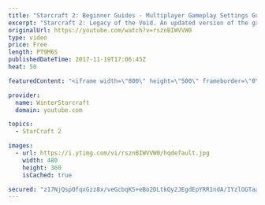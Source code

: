 ```yaml
---
title: "Starcraft 2: Beginner Guides - Multiplayer Gameplay Settings Guide and Recommendations (Updated)"
excerpt: "Starcraft 2: Legacy of the Void. An updated version of the gameplay/controls and region settings guide for Legacy of the Void, going over the changes and reiterating my recommended settings, as well as the settings I use as a Grandmaster player.  Thanks for watching and hope you enjoy!  I am a Grandmasters"
originalUrl: https://youtube.com/watch?v=rsznBIWVVW0
type: video
price: Free
length: PT9M6S
publishedDateTime: 2017-11-19T17:06:45Z
heat: 50

featuredContent: "<iframe width=\"800\" height=\"500\" frameborder=\"0\" src=\"https://www.youtube.com/embed/rsznBIWVVW0\" allow=\"accelerometer; autoplay; encrypted-media; gyroscope; picture-in-picture\" allowfullscreen></iframe>"

provider:
  name: WinterStarcraft
  domain: youtube.com

topics:
  - StarCraft 2

images:
  - url: https://i.ytimg.com/vi/rsznBIWVVW0/hqdefault.jpg
    width: 480
    height: 360
    isCached: true

secured: "z17NjQspOfqxGzz8x/veGcbqKS+eBo2DLtkQy2JEgdEpYRR1ndA/IYzlOGTaaYPg+FDsumDM+9Mi9fO7FoG1G8u5zySNxZVnjMNKCdY4nPb1baUjbS6J/qeBl8+tG/yBWHDnFRAC93rkyJrpQqwKUFrSm75gWAHQhDNrDfgxuAIBM7+gaM37Ma2ML8CrT2GrWnO+K9bP4nmLt6yoqCuqfhcuko/1GXf0Qlk28lT2SmSv3v/MMvEW43RfO4g4rqmbfSC82nCUzrX5pbLIsKZ75ht+5vHIK96lAh48NnxnvclZMbW/EfoE6JmH6/iGHjQMuptrCfHQwwnWs/q8In6KlMH/OYT2w+hw8O6gH6MpcW0EzgX3uIerPxuDIYB1UzIPkfsaUkbvj4TcKt1Uo2j/Mo106I42Op7gupsQ8Yo8oTw=;rnzwy4yeS+7adax+f1xhbA=="
---
```



